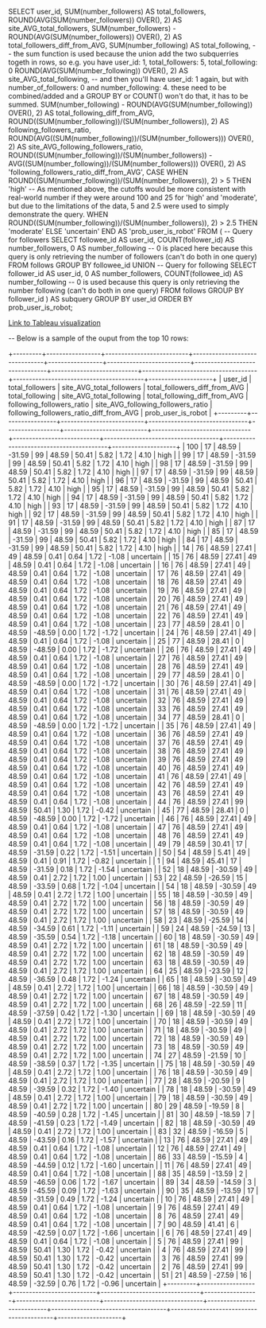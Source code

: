 <!--
Below is the fourth in five queries that extract various aspects of user 
behavior that mimicks typical bot-like behavior on SNS services like instagram. 
Specifically, the query below outputs each user's total followers, the site
average total followers, users' difference from site average, each user's total
following, site average total following, the difference from site average, 
following-to-followers ratio, comparison against the site average, and based on
the criteria of the case statement below, the probabiliy that a given users is 
a bot: "high", "moderate", or "uncertain".

The reasoning behind this query was that bots typically follow an inordinate
amount of users, yet have a very small following. 
-->



SELECT user_id, 
SUM(number_followers) AS total_followers, 
ROUND(AVG(SUM(number_followers)) OVER(), 2) AS site_AVG_total_followers,
SUM(number_followers) - ROUND(AVG(SUM(number_followers)) OVER(), 2) AS total_followers_diff_from_AVG,
SUM(number_following) AS total_following, -- the sum function is used because the union add the two subquerries togeth in rows, so e.g. you have user_id: 1, total_followers: 5, total_following: 0
ROUND(AVG(SUM(number_following)) OVER(), 2) AS site_AVG_total_following,
-- and then you'll have user_id: 1 again, but with number_of_followers: 0 and number_following: 4. these need to be combined/added and a GROUP BY or COUNT() won't do that, it has to be summed.
SUM(number_following) - ROUND(AVG(SUM(number_following)) OVER(), 2) AS total_following_diff_from_AVG,
ROUND((SUM(number_following))/(SUM(number_followers)), 2) AS following_followers_ratio, 
ROUND(AVG((SUM(number_following))/(SUM(number_followers))) OVER(), 2) AS site_AVG_following_followers_ratio,
ROUND((SUM(number_following))/(SUM(number_followers)) - AVG((SUM(number_following))/(SUM(number_followers))) OVER(), 2) AS 'following_followers_ratio_diff_from_AVG',
CASE 
WHEN ROUND((SUM(number_following))/(SUM(number_followers)), 2) > 5 THEN 'high' -- As mentioned above, the cutoffs would be more consistent with real-world number if they were around 100 and 25 for 'high' and 'moderate', but due to the limitations of the data, 5 and 2.5 were used to simply demonstrate the query.
WHEN ROUND((SUM(number_following))/(SUM(number_followers)), 2) > 2.5 THEN 'moderate'
ELSE 'uncertain'
END AS 'prob_user_is_robot'
FROM (
    -- Query for followers
    SELECT followee_id AS user_id, COUNT(follower_id) AS number_followers, 0 AS number_following -- 0 is placed here because this query is only retrieving the number of followers (can't do both in one query)
    FROM follows
    GROUP BY followee_id
    UNION
    -- Query for following
    SELECT follower_id AS user_id, 0 AS number_followers, COUNT(followee_id) AS number_following -- 0 is used because this query is only retrieving the number following (can't do both in one query)
    FROM follows
    GROUP BY follower_id
) AS subquery
GROUP BY user_id
ORDER BY prob_user_is_robot;


[Link to Tableau visualization](https://public.tableau.com/app/profile/aryan.tehrani/viz/Q1_robot_num_likes/Q4?publish=yes)

-- Below is a sample of the ouput from the top 10 rows:
<!--
*** Please note again that this is from simulated data, and this query in particular
shows more repeated data than the others.*** 
-->

+---------+-----------------+--------------------------+-------------------------------+-----------------+--------------------------+-------------------------------+---------------------------+------------------------------------+-----------------------------------------+--------------------+
| user_id | total_followers | site_AVG_total_followers | total_followers_diff_from_AVG | total_following | site_AVG_total_following | total_following_diff_from_AVG | following_followers_ratio | site_AVG_following_followers_ratio | following_followers_ratio_diff_from_AVG | prob_user_is_robot |
+---------+-----------------+--------------------------+-------------------------------+-----------------+--------------------------+-------------------------------+---------------------------+------------------------------------+-----------------------------------------+--------------------+
|     100 |              17 |                    48.59 |                        -31.59 |              99 |                    48.59 |                         50.41 |                      5.82 |                               1.72 |                                    4.10 | high               |
|      99 |              17 |                    48.59 |                        -31.59 |              99 |                    48.59 |                         50.41 |                      5.82 |                               1.72 |                                    4.10 | high               |
|      98 |              17 |                    48.59 |                        -31.59 |              99 |                    48.59 |                         50.41 |                      5.82 |                               1.72 |                                    4.10 | high               |
|      97 |              17 |                    48.59 |                        -31.59 |              99 |                    48.59 |                         50.41 |                      5.82 |                               1.72 |                                    4.10 | high               |
|      96 |              17 |                    48.59 |                        -31.59 |              99 |                    48.59 |                         50.41 |                      5.82 |                               1.72 |                                    4.10 | high               |
|      95 |              17 |                    48.59 |                        -31.59 |              99 |                    48.59 |                         50.41 |                      5.82 |                               1.72 |                                    4.10 | high               |
|      94 |              17 |                    48.59 |                        -31.59 |              99 |                    48.59 |                         50.41 |                      5.82 |                               1.72 |                                    4.10 | high               |
|      93 |              17 |                    48.59 |                        -31.59 |              99 |                    48.59 |                         50.41 |                      5.82 |                               1.72 |                                    4.10 | high               |
|      92 |              17 |                    48.59 |                        -31.59 |              99 |                    48.59 |                         50.41 |                      5.82 |                               1.72 |                                    4.10 | high               |
|      91 |              17 |                    48.59 |                        -31.59 |              99 |                    48.59 |                         50.41 |                      5.82 |                               1.72 |                                    4.10 | high               |
|      87 |              17 |                    48.59 |                        -31.59 |              99 |                    48.59 |                         50.41 |                      5.82 |                               1.72 |                                    4.10 | high               |
|      85 |              17 |                    48.59 |                        -31.59 |              99 |                    48.59 |                         50.41 |                      5.82 |                               1.72 |                                    4.10 | high               |
|      84 |              17 |                    48.59 |                        -31.59 |              99 |                    48.59 |                         50.41 |                      5.82 |                               1.72 |                                    4.10 | high               |
|      14 |              76 |                    48.59 |                         27.41 |              49 |                    48.59 |                          0.41 |                      0.64 |                               1.72 |                                   -1.08 | uncertain          |
|      15 |              76 |                    48.59 |                         27.41 |              49 |                    48.59 |                          0.41 |                      0.64 |                               1.72 |                                   -1.08 | uncertain          |
|      16 |              76 |                    48.59 |                         27.41 |              49 |                    48.59 |                          0.41 |                      0.64 |                               1.72 |                                   -1.08 | uncertain          |
|      17 |              76 |                    48.59 |                         27.41 |              49 |                    48.59 |                          0.41 |                      0.64 |                               1.72 |                                   -1.08 | uncertain          |
|      18 |              76 |                    48.59 |                         27.41 |              49 |                    48.59 |                          0.41 |                      0.64 |                               1.72 |                                   -1.08 | uncertain          |
|      19 |              76 |                    48.59 |                         27.41 |              49 |                    48.59 |                          0.41 |                      0.64 |                               1.72 |                                   -1.08 | uncertain          |
|      20 |              76 |                    48.59 |                         27.41 |              49 |                    48.59 |                          0.41 |                      0.64 |                               1.72 |                                   -1.08 | uncertain          |
|      21 |              76 |                    48.59 |                         27.41 |              49 |                    48.59 |                          0.41 |                      0.64 |                               1.72 |                                   -1.08 | uncertain          |
|      22 |              76 |                    48.59 |                         27.41 |              49 |                    48.59 |                          0.41 |                      0.64 |                               1.72 |                                   -1.08 | uncertain          |
|      23 |              77 |                    48.59 |                         28.41 |               0 |                    48.59 |                        -48.59 |                      0.00 |                               1.72 |                                   -1.72 | uncertain          |
|      24 |              76 |                    48.59 |                         27.41 |              49 |                    48.59 |                          0.41 |                      0.64 |                               1.72 |                                   -1.08 | uncertain          |
|      25 |              77 |                    48.59 |                         28.41 |               0 |                    48.59 |                        -48.59 |                      0.00 |                               1.72 |                                   -1.72 | uncertain          |
|      26 |              76 |                    48.59 |                         27.41 |              49 |                    48.59 |                          0.41 |                      0.64 |                               1.72 |                                   -1.08 | uncertain          |
|      27 |              76 |                    48.59 |                         27.41 |              49 |                    48.59 |                          0.41 |                      0.64 |                               1.72 |                                   -1.08 | uncertain          |
|      28 |              76 |                    48.59 |                         27.41 |              49 |                    48.59 |                          0.41 |                      0.64 |                               1.72 |                                   -1.08 | uncertain          |
|      29 |              77 |                    48.59 |                         28.41 |               0 |                    48.59 |                        -48.59 |                      0.00 |                               1.72 |                                   -1.72 | uncertain          |
|      30 |              76 |                    48.59 |                         27.41 |              49 |                    48.59 |                          0.41 |                      0.64 |                               1.72 |                                   -1.08 | uncertain          |
|      31 |              76 |                    48.59 |                         27.41 |              49 |                    48.59 |                          0.41 |                      0.64 |                               1.72 |                                   -1.08 | uncertain          |
|      32 |              76 |                    48.59 |                         27.41 |              49 |                    48.59 |                          0.41 |                      0.64 |                               1.72 |                                   -1.08 | uncertain          |
|      33 |              76 |                    48.59 |                         27.41 |              49 |                    48.59 |                          0.41 |                      0.64 |                               1.72 |                                   -1.08 | uncertain          |
|      34 |              77 |                    48.59 |                         28.41 |               0 |                    48.59 |                        -48.59 |                      0.00 |                               1.72 |                                   -1.72 | uncertain          |
|      35 |              76 |                    48.59 |                         27.41 |              49 |                    48.59 |                          0.41 |                      0.64 |                               1.72 |                                   -1.08 | uncertain          |
|      36 |              76 |                    48.59 |                         27.41 |              49 |                    48.59 |                          0.41 |                      0.64 |                               1.72 |                                   -1.08 | uncertain          |
|      37 |              76 |                    48.59 |                         27.41 |              49 |                    48.59 |                          0.41 |                      0.64 |                               1.72 |                                   -1.08 | uncertain          |
|      38 |              76 |                    48.59 |                         27.41 |              49 |                    48.59 |                          0.41 |                      0.64 |                               1.72 |                                   -1.08 | uncertain          |
|      39 |              76 |                    48.59 |                         27.41 |              49 |                    48.59 |                          0.41 |                      0.64 |                               1.72 |                                   -1.08 | uncertain          |
|      40 |              76 |                    48.59 |                         27.41 |              49 |                    48.59 |                          0.41 |                      0.64 |                               1.72 |                                   -1.08 | uncertain          |
|      41 |              76 |                    48.59 |                         27.41 |              49 |                    48.59 |                          0.41 |                      0.64 |                               1.72 |                                   -1.08 | uncertain          |
|      42 |              76 |                    48.59 |                         27.41 |              49 |                    48.59 |                          0.41 |                      0.64 |                               1.72 |                                   -1.08 | uncertain          |
|      43 |              76 |                    48.59 |                         27.41 |              49 |                    48.59 |                          0.41 |                      0.64 |                               1.72 |                                   -1.08 | uncertain          |
|      44 |              76 |                    48.59 |                         27.41 |              99 |                    48.59 |                         50.41 |                      1.30 |                               1.72 |                                   -0.42 | uncertain          |
|      45 |              77 |                    48.59 |                         28.41 |               0 |                    48.59 |                        -48.59 |                      0.00 |                               1.72 |                                   -1.72 | uncertain          |
|      46 |              76 |                    48.59 |                         27.41 |              49 |                    48.59 |                          0.41 |                      0.64 |                               1.72 |                                   -1.08 | uncertain          |
|      47 |              76 |                    48.59 |                         27.41 |              49 |                    48.59 |                          0.41 |                      0.64 |                               1.72 |                                   -1.08 | uncertain          |
|      48 |              76 |                    48.59 |                         27.41 |              49 |                    48.59 |                          0.41 |                      0.64 |                               1.72 |                                   -1.08 | uncertain          |
|      49 |              79 |                    48.59 |                         30.41 |              17 |                    48.59 |                        -31.59 |                      0.22 |                               1.72 |                                   -1.51 | uncertain          |
|      50 |              54 |                    48.59 |                          5.41 |              49 |                    48.59 |                          0.41 |                      0.91 |                               1.72 |                                   -0.82 | uncertain          |
|       1 |              94 |                    48.59 |                         45.41 |              17 |                    48.59 |                        -31.59 |                      0.18 |                               1.72 |                                   -1.54 | uncertain          |
|      52 |              18 |                    48.59 |                        -30.59 |              49 |                    48.59 |                          0.41 |                      2.72 |                               1.72 |                                    1.00 | uncertain          |
|      53 |              22 |                    48.59 |                        -26.59 |              15 |                    48.59 |                        -33.59 |                      0.68 |                               1.72 |                                   -1.04 | uncertain          |
|      54 |              18 |                    48.59 |                        -30.59 |              49 |                    48.59 |                          0.41 |                      2.72 |                               1.72 |                                    1.00 | uncertain          |
|      55 |              18 |                    48.59 |                        -30.59 |              49 |                    48.59 |                          0.41 |                      2.72 |                               1.72 |                                    1.00 | uncertain          |
|      56 |              18 |                    48.59 |                        -30.59 |              49 |                    48.59 |                          0.41 |                      2.72 |                               1.72 |                                    1.00 | uncertain          |
|      57 |              18 |                    48.59 |                        -30.59 |              49 |                    48.59 |                          0.41 |                      2.72 |                               1.72 |                                    1.00 | uncertain          |
|      58 |              23 |                    48.59 |                        -25.59 |              14 |                    48.59 |                        -34.59 |                      0.61 |                               1.72 |                                   -1.11 | uncertain          |
|      59 |              24 |                    48.59 |                        -24.59 |              13 |                    48.59 |                        -35.59 |                      0.54 |                               1.72 |                                   -1.18 | uncertain          |
|      60 |              18 |                    48.59 |                        -30.59 |              49 |                    48.59 |                          0.41 |                      2.72 |                               1.72 |                                    1.00 | uncertain          |
|      61 |              18 |                    48.59 |                        -30.59 |              49 |                    48.59 |                          0.41 |                      2.72 |                               1.72 |                                    1.00 | uncertain          |
|      62 |              18 |                    48.59 |                        -30.59 |              49 |                    48.59 |                          0.41 |                      2.72 |                               1.72 |                                    1.00 | uncertain          |
|      63 |              18 |                    48.59 |                        -30.59 |              49 |                    48.59 |                          0.41 |                      2.72 |                               1.72 |                                    1.00 | uncertain          |
|      64 |              25 |                    48.59 |                        -23.59 |              12 |                    48.59 |                        -36.59 |                      0.48 |                               1.72 |                                   -1.24 | uncertain          |
|      65 |              18 |                    48.59 |                        -30.59 |              49 |                    48.59 |                          0.41 |                      2.72 |                               1.72 |                                    1.00 | uncertain          |
|      66 |              18 |                    48.59 |                        -30.59 |              49 |                    48.59 |                          0.41 |                      2.72 |                               1.72 |                                    1.00 | uncertain          |
|      67 |              18 |                    48.59 |                        -30.59 |              49 |                    48.59 |                          0.41 |                      2.72 |                               1.72 |                                    1.00 | uncertain          |
|      68 |              26 |                    48.59 |                        -22.59 |              11 |                    48.59 |                        -37.59 |                      0.42 |                               1.72 |                                   -1.30 | uncertain          |
|      69 |              18 |                    48.59 |                        -30.59 |              49 |                    48.59 |                          0.41 |                      2.72 |                               1.72 |                                    1.00 | uncertain          |
|      70 |              18 |                    48.59 |                        -30.59 |              49 |                    48.59 |                          0.41 |                      2.72 |                               1.72 |                                    1.00 | uncertain          |
|      71 |              18 |                    48.59 |                        -30.59 |              49 |                    48.59 |                          0.41 |                      2.72 |                               1.72 |                                    1.00 | uncertain          |
|      72 |              18 |                    48.59 |                        -30.59 |              49 |                    48.59 |                          0.41 |                      2.72 |                               1.72 |                                    1.00 | uncertain          |
|      73 |              18 |                    48.59 |                        -30.59 |              49 |                    48.59 |                          0.41 |                      2.72 |                               1.72 |                                    1.00 | uncertain          |
|      74 |              27 |                    48.59 |                        -21.59 |              10 |                    48.59 |                        -38.59 |                      0.37 |                               1.72 |                                   -1.35 | uncertain          |
|      75 |              18 |                    48.59 |                        -30.59 |              49 |                    48.59 |                          0.41 |                      2.72 |                               1.72 |                                    1.00 | uncertain          |
|      76 |              18 |                    48.59 |                        -30.59 |              49 |                    48.59 |                          0.41 |                      2.72 |                               1.72 |                                    1.00 | uncertain          |
|      77 |              28 |                    48.59 |                        -20.59 |               9 |                    48.59 |                        -39.59 |                      0.32 |                               1.72 |                                   -1.40 | uncertain          |
|      78 |              18 |                    48.59 |                        -30.59 |              49 |                    48.59 |                          0.41 |                      2.72 |                               1.72 |                                    1.00 | uncertain          |
|      79 |              18 |                    48.59 |                        -30.59 |              49 |                    48.59 |                          0.41 |                      2.72 |                               1.72 |                                    1.00 | uncertain          |
|      80 |              29 |                    48.59 |                        -19.59 |               8 |                    48.59 |                        -40.59 |                      0.28 |                               1.72 |                                   -1.45 | uncertain          |
|      81 |              30 |                    48.59 |                        -18.59 |               7 |                    48.59 |                        -41.59 |                      0.23 |                               1.72 |                                   -1.49 | uncertain          |
|      82 |              18 |                    48.59 |                        -30.59 |              49 |                    48.59 |                          0.41 |                      2.72 |                               1.72 |                                    1.00 | uncertain          |
|      83 |              32 |                    48.59 |                        -16.59 |               5 |                    48.59 |                        -43.59 |                      0.16 |                               1.72 |                                   -1.57 | uncertain          |
|      13 |              76 |                    48.59 |                         27.41 |              49 |                    48.59 |                          0.41 |                      0.64 |                               1.72 |                                   -1.08 | uncertain          |
|      12 |              76 |                    48.59 |                         27.41 |              49 |                    48.59 |                          0.41 |                      0.64 |                               1.72 |                                   -1.08 | uncertain          |
|      86 |              33 |                    48.59 |                        -15.59 |               4 |                    48.59 |                        -44.59 |                      0.12 |                               1.72 |                                   -1.60 | uncertain          |
|      11 |              76 |                    48.59 |                         27.41 |              49 |                    48.59 |                          0.41 |                      0.64 |                               1.72 |                                   -1.08 | uncertain          |
|      88 |              35 |                    48.59 |                        -13.59 |               2 |                    48.59 |                        -46.59 |                      0.06 |                               1.72 |                                   -1.67 | uncertain          |
|      89 |              34 |                    48.59 |                        -14.59 |               3 |                    48.59 |                        -45.59 |                      0.09 |                               1.72 |                                   -1.63 | uncertain          |
|      90 |              35 |                    48.59 |                        -13.59 |              17 |                    48.59 |                        -31.59 |                      0.49 |                               1.72 |                                   -1.24 | uncertain          |
|      10 |              76 |                    48.59 |                         27.41 |              49 |                    48.59 |                          0.41 |                      0.64 |                               1.72 |                                   -1.08 | uncertain          |
|       9 |              76 |                    48.59 |                         27.41 |              49 |                    48.59 |                          0.41 |                      0.64 |                               1.72 |                                   -1.08 | uncertain          |
|       8 |              76 |                    48.59 |                         27.41 |              49 |                    48.59 |                          0.41 |                      0.64 |                               1.72 |                                   -1.08 | uncertain          |
|       7 |              90 |                    48.59 |                         41.41 |               6 |                    48.59 |                        -42.59 |                      0.07 |                               1.72 |                                   -1.66 | uncertain          |
|       6 |              76 |                    48.59 |                         27.41 |              49 |                    48.59 |                          0.41 |                      0.64 |                               1.72 |                                   -1.08 | uncertain          |
|       5 |              76 |                    48.59 |                         27.41 |              99 |                    48.59 |                         50.41 |                      1.30 |                               1.72 |                                   -0.42 | uncertain          |
|       4 |              76 |                    48.59 |                         27.41 |              99 |                    48.59 |                         50.41 |                      1.30 |                               1.72 |                                   -0.42 | uncertain          |
|       3 |              76 |                    48.59 |                         27.41 |              99 |                    48.59 |                         50.41 |                      1.30 |                               1.72 |                                   -0.42 | uncertain          |
|       2 |              76 |                    48.59 |                         27.41 |              99 |                    48.59 |                         50.41 |                      1.30 |                               1.72 |                                   -0.42 | uncertain          |
|      51 |              21 |                    48.59 |                        -27.59 |              16 |                    48.59 |                        -32.59 |                      0.76 |                               1.72 |                                   -0.96 | uncertain          |
+---------+-----------------+--------------------------+-------------------------------+-----------------+--------------------------+-------------------------------+---------------------------+------------------------------------+-----------------------------------------+--------------------+